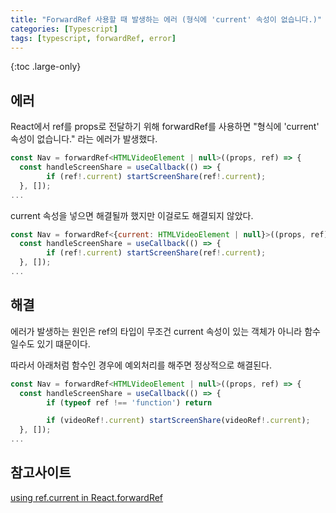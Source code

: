 ```yaml
---
title: "ForwardRef 사용할 때 발생하는 에러 (형식에 'current' 속성이 없습니다.)"
categories: [Typescript]
tags: [typescript, forwardRef, error]
---
```


{:toc .large-only}

## 에러

React에서 ref를 props로 전달하기 위해 forwardRef를 사용하면 "형식에 'current' 속성이 없습니다." 라는 에러가 발생했다.

```js
const Nav = forwardRef<HTMLVideoElement | null>((props, ref) => {
  const handleScreenShare = useCallback(() => {
        if (ref!.current) startScreenShare(ref!.current);
  }, []);
...
```

current 속성을 넣으면 해결될까 했지만 이걸로도 해결되지 않았다.

```js
const Nav = forwardRef<{current: HTMLVideoElement | null}>((props, ref) => {
  const handleScreenShare = useCallback(() => {
        if (ref!.current) startScreenShare(ref!.current);
  }, []);
...
```

## 해결

에러가 발생하는 원인은 ref의 타입이 무조건 current 속성이 있는 객체가 아니라 함수일수도 있기 떄문이다.

따라서 아래처럼 함수인 경우에 예외처리를 해주면 정상적으로 해결된다.

```js
const Nav = forwardRef<HTMLVideoElement | null>((props, ref) => {
  const handleScreenShare = useCallback(() => {
        if (typeof ref !== 'function') return

        if (videoRef!.current) startScreenShare(videoRef!.current);
  }, []);
...
```

## 참고사이트

[using ref.current in React.forwardRef](https://stackoverflow.com/a/62238917)
